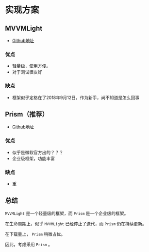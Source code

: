 # 实现方案

## MVVMLight

* [Github地址](https://github.com/lbugnion/mvvmlight)

### 优点

* 轻量级，使用方便。
* 对于测试很友好

### 缺点

* 框架似乎定格在了2018年9月12日，作为新手，尚不知道是怎么回事

## Prism（推荐）

* [Github地址](https://github.com/PrismLibrary/Prism)

### 优点

* 似乎是微软官方出的？？？
* 企业级框架，功能丰富

### 缺点

* 重

## 总结

`MVVMLight` 是一个轻量级的框架，而 `Prism` 是一个企业级的框架。

在生命周期上，似乎 `MVVMLight` 已经停止了迭代，而 `Prism` 仍在持续更新。

在下载量上， `Prism` 稍微占优。

因此，考虑采用 `Prism` 。
